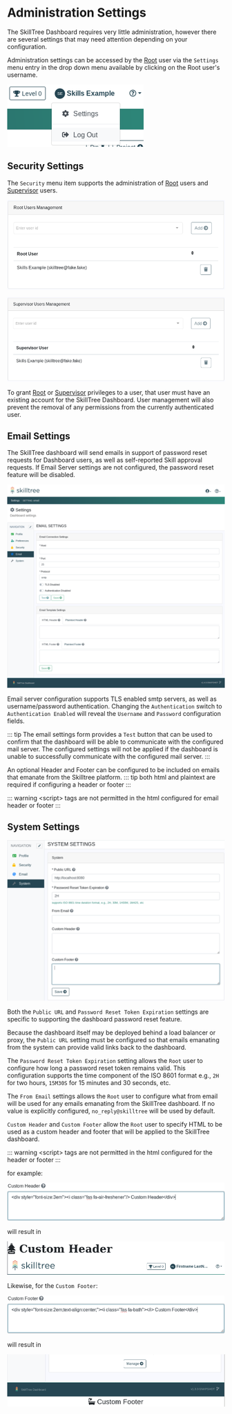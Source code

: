 # Administration Settings

The SkillTree Dashboard requires very little administration, however there are several settings that may need attention depending on your configuration.

Administration settings can be accessed by the [Root](/dashboard/user-guide/users.html#root) user via the ```Settings``` menu entry in the drop down menu available by clicking on the Root user's username.

![Settings Menu](./screenshots/settings_menu_20201209.png)

## Security Settings
The ```Security``` menu item supports the administration of [Root](/dashboard/user-guide/users.html#root) users and [Supervisor](/dashboard/user-guide/users.html#supervisor) users.

![Root User Management](./screenshots/root_users_management_20201209.png)

![Supervisor User Management](./screenshots/supervisor_user_management_20201209.png)

To grant [Root](/dashboard/user-guide/users.html#root) or [Supervisor](/dashboard/user-guide/users.html#supervisor) privileges to a user, that user must have an existing account for the SkillTree Dashboard. User management will also prevent the removal of any permissions from the currently authenticated user.  

## Email Settings
The SkillTree dashboard will send emails in support of password reset requests for Dashboard users, as well as self-reported Skill approval requests. If Email Server settings are not configured, the password reset feature will be disabled.

![Email Settings](./screenshots/email_settings_20210401.png)

Email server configuration supports TLS enabled smtp servers, as well as username/password authentication. Changing the ```Authentication``` switch to ```Authentication Enabled``` will reveal the ```Username``` and ```Password``` configuration fields.

::: tip
The email settings form provides a ```Test``` button that can be used to confirm that the dashboard will be able to communicate with the configured mail server. The configured settings will not be applied if the dashboard is unable to successfully communicate with the configured mail server.
:::

An optional Header and Footer can be configured to be included on emails that emanate from the Skilltree platform. 
::: tip
both html and plaintext are required if configuring a header or footer
:::

::: warning
&lt;script&gt; tags are not permitted in the html configured for email header or footer
:::

## System Settings
![System Settings](./screenshots/system_settings_20201209.png)

Both the ```Public URL``` and ```Password Reset Token Expiration``` settings are specific to supporting the dashboard password reset feature.

Because the dashboard itself may be deployed behind a load balancer or proxy, the ```Public URL``` setting must be configured so that emails emanating from the system can provide valid links back to the dashboard.

The ```Password Reset Token Expiration``` setting allows the ```Root``` user to configure how long a password reset token remains valid. This configuration supports the time component of the ISO 8601 format e.g., ```2H``` for two hours, ```15M30S``` for 15 minutes and 30 seconds, etc.

The ```From Email``` settings allows the ```Root``` user to configure what from email will be used for any emails emanating from the SkillTree dashboard. If no value is explicitly configured, ```no_reply@skilltree``` will be used by default.

``Custom Header`` and ```Custom Footer``` allow the ```Root``` user to specify HTML to be used as a custom header and footer that will be applied to the SkillTree dashboard.

::: warning
&lt;script&gt; tags are not permitted in the html configured for the header or footer
:::

for example:

![Custom Header Input](./screenshots/custom_header_input_20201209.png)

will result in

![Custom Header Example](./screenshots/custom_header_20201209.png)

Likewise, for the ```Custom Footer```:

![Custom Footer Input](./screenshots/custom_footer_input_20201209.png)

will result in

![Custom Footer Example](./screenshots/custom_footer_20201209.png) 
  

